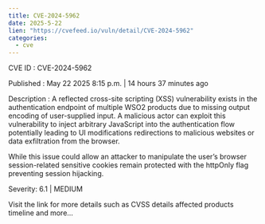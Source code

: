 ```yaml
---
title: CVE-2024-5962
date: 2025-5-22
lien: "https://cvefeed.io/vuln/detail/CVE-2024-5962"
categories:
  - cve
---
```


CVE ID : CVE-2024-5962

Published :  May 22
2025
8:15 p.m. | 14 hours
37 minutes ago

Description : A reflected cross-site scripting (XSS) vulnerability exists in the authentication endpoint of multiple WSO2 products due to missing output encoding of user-supplied input. A malicious actor can exploit this vulnerability to inject arbitrary JavaScript into the authentication flow
potentially leading to UI modifications
redirections to malicious websites
or data exfiltration from the browser.

While this issue could allow an attacker to manipulate the user’s browser
session-related sensitive cookies remain protected with the httpOnly flag
preventing session hijacking.

Severity: 6.1 | MEDIUM

Visit the link for more details
such as CVSS details
affected products
timeline
and more...

